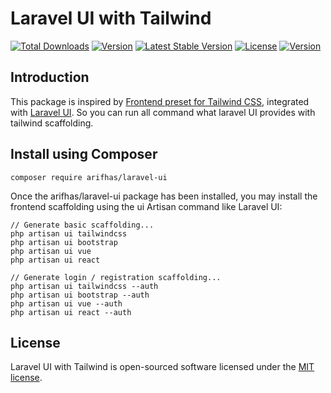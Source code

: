 # Laravel UI with Tailwind

<a href="https://packagist.org/packages/arifhas/ui"><img src="https://poser.pugx.org/arifhas/laravel-ui/d/total.svg" alt="Total Downloads"></a>
<a href="https://packagist.org/packages/arifhas/ui"><img src="https://poser.pugx.org/arifhas/laravel-ui/version.svg" alt="Version"></a>
<a href="https://packagist.org/packages/arifhas/ui"><img src="https://poser.pugx.org/arifhas/laravel-ui/v/stable.svg" alt="Latest Stable Version"></a>
<a href="https://packagist.org/packages/arifhas/ui"><img src="https://poser.pugx.org/arifhas/laravel-ui/license.svg" alt="License"></a>
[![Version](https://poser.pugx.org/arifhas/laravel-ui/version)](//packagist.org/packages/arifhas/laravel-ui)

## Introduction

This package is inspired by [Frontend preset for Tailwind CSS](https://github.com/laravel-frontend-presets/tailwindcss), integrated with [Laravel UI](https://github.com/laravel/ui). So you can run all command what laravel UI provides with tailwind scaffolding.

## Install using Composer
```
composer require arifhas/laravel-ui
```
Once the arifhas/laravel-ui package has been installed, you may install the frontend scaffolding using the ui Artisan command like Laravel UI:
```
// Generate basic scaffolding...
php artisan ui tailwindcss
php artisan ui bootstrap
php artisan ui vue
php artisan ui react

// Generate login / registration scaffolding...
php artisan ui tailwindcss --auth
php artisan ui bootstrap --auth
php artisan ui vue --auth
php artisan ui react --auth
```

## License

Laravel UI with Tailwind is open-sourced software licensed under the [MIT license](LICENSE.md).
